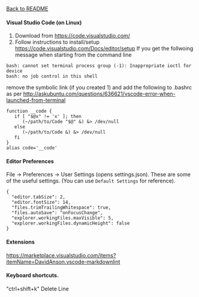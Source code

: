 [Back to README](README.md)
#### Visual Studio Code (on Linux)
1. Download from https://code.visualstudio.com/
1. Follow instructions to install/setup https://code.visualstudio.com/Docs/editor/setup
If you get the follwoing message when starting from the command line
```
bash: cannot set terminal process group (-1): Inappropriate ioctl for device
bash: no job control in this shell
```
remove the symbolic link (if you created 1) and add the following to .bashrc as per http://askubuntu.com/questions/636621/vscode-error-when-launched-from-terminal
```
function __code {
   if [ "$@x" != 'x' ]; then
      (~/path/to/Code "$@" &) &> /dev/null
   else
      (~/path/to/Code &) &> /dev/null
   fi
}
alias code='__code'
```

#### Editor Preferences

File -> Preferences -> User Settings (opens settings.json).
  These are some of the useful settings. (You can use `Default Settings` for reference).
```
{
  "editor.tabSize": 2,
  "editor.fontSize": 14,
  "files.trimTrailingWhitespace": true,
  "files.autoSave": "onFocusChange",
  "explorer.workingFiles.maxVisible": 5,
  "explorer.workingFiles.dynamicHeight": false
}
```

#### Extensions
https://marketplace.visualstudio.com/items?itemName=DavidAnson.vscode-markdownlint

#### Keyboard shortcuts.
"ctrl+shift+k" Delete Line
